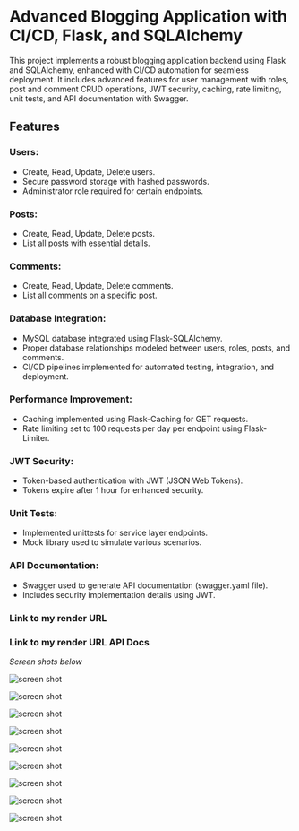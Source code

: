 # Advanced Blogging Application with CI/CD, Flask, and SQLAlchemy

This project implements a robust blogging application backend using Flask and SQLAlchemy, enhanced with CI/CD automation for seamless deployment. It includes advanced features for user management with roles, post and comment CRUD operations, JWT security, caching, rate limiting, unit tests, and API documentation with Swagger.

## Features

### Users:

- Create, Read, Update, Delete users.
- Secure password storage with hashed passwords.
- Administrator role required for certain endpoints.

### Posts:

- Create, Read, Update, Delete posts.
- List all posts with essential details.

### Comments:

- Create, Read, Update, Delete comments.
- List all comments on a specific post.

### Database Integration:

- MySQL database integrated using Flask-SQLAlchemy.
- Proper database relationships modeled between users, roles, posts, and comments.
- CI/CD pipelines implemented for automated testing, integration, and deployment.

### Performance Improvement:

- Caching implemented using Flask-Caching for GET requests.
- Rate limiting set to 100 requests per day per endpoint using Flask-Limiter.

### JWT Security:

- Token-based authentication with JWT (JSON Web Tokens).
- Tokens expire after 1 hour for enhanced security.

### Unit Tests:

- Implemented unittests for service layer endpoints.
- Mock library used to simulate various scenarios.

### API Documentation:

- Swagger used to generate API documentation (swagger.yaml file).
- Includes security implementation details using JWT.

### Link to my render URL


### Link to my render URL API Docs






*Screen shots below*

![screen shot](./imagesForREADme/Blog1.png)

![screen shot](./imagesForReadme/Blog2.png)

![screen shot](./imagesForReadme/Blog3.png)

![screen shot](./imagesForReadme/Blog4.png)

![screen shot](./imagesForReadme/Blog5.png)

![screen shot](./imagesForReadme/Blog6.png)

![screen shot](./imagesForReadme/Blog7.png)

![screen shot](./imagesForReadme/Blog8.png)

![screen shot](./imagesForReadme/Blog9.png)
